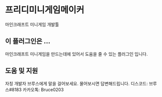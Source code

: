 # 프리디미니게임메이커
마인크래프트 미니게임 개발툴

## 이 플러그인은 ...
마인크래프트 미니게임을 만드는데에 있어서 도움을 줄 수 있는 플러그인 입니다.

## 도움 및 지원
자칭 개발자 브루스에게 말을 걸어보세요.
물어보시면 답변해드립니다.
디스코드: 브루스#8183
카카오톡: Bruce0203
